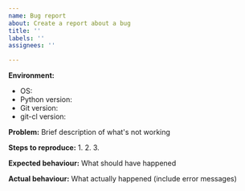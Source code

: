 ```yaml
---
name: Bug report
about: Create a report about a bug
title: ''
labels: ''
assignees: ''

---
```


**Environment:**
- OS: 
- Python version: 
- Git version:
- git-cl version:

**Problem:**
Brief description of what's not working

**Steps to reproduce:**
1. 
2. 
3. 

**Expected behaviour:**
What should have happened

**Actual behaviour:**
What actually happened (include error messages)
